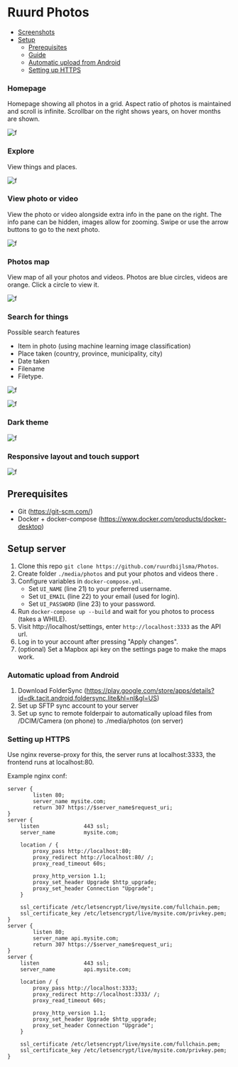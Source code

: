 # Ruurd Photos

* [Screenshots](https://github.com/RuurdBijlsma/Photos#homepage)
* [Setup](https://github.com/RuurdBijlsma/Photos#prerequisites)
   * [Prerequisites](https://github.com/RuurdBijlsma/Photos#prerequisites)
   * [Guide](https://github.com/RuurdBijlsma/Photos#setup-server)
   * [Automatic upload from Android](https://github.com/RuurdBijlsma/Photos#automatic-upload-from-android)
   * [Setting up HTTPS](https://github.com/RuurdBijlsma/Photos#setting-up-https)

### Homepage

Homepage showing all photos in a grid. Aspect ratio of photos is maintained and scroll is infinite. Scrollbar on the
right shows years, on hover months are shown.

![f](https://github.com/ruurdbijlsma/Photos/blob/master/.gh/home-light.png?raw=true)

### Explore

View things and places.

![f](https://github.com/ruurdbijlsma/Photos/blob/master/.gh/explore.png?raw=true)

### View photo or video

View the photo or video alongside extra info in the pane on the right. The info pane can be hidden, images allow for
zooming. Swipe or use the arrow buttons to go to the next photo.

![f](https://github.com/ruurdbijlsma/Photos/blob/master/.gh/image-view.png?raw=true)

### Photos map

View map of all your photos and videos. Photos are blue circles, videos are orange. Click a circle to view it.

![f](https://github.com/ruurdbijlsma/Photos/blob/master/.gh/map.png?raw=true)

### Search for things

Possible search features

* Item in photo (using machine learning image classification)
* Place taken (country, province, municipality, city)
* Date taken
* Filename
* Filetype.

![f](https://github.com/ruurdbijlsma/Photos/blob/master/.gh/thing-search.png?raw=true)

![f](https://github.com/ruurdbijlsma/Photos/blob/master/.gh/place-search.png?raw=true)

### Dark theme

![f](https://github.com/ruurdbijlsma/Photos/blob/master/.gh/home-dark.png?raw=true)

### Responsive layout and touch support

![f](https://github.com/ruurdbijlsma/Photos/blob/master/.gh/mobile.png?raw=true)

## Prerequisites

* Git (https://git-scm.com/)
* Docker + docker-compose (https://www.docker.com/products/docker-desktop)

## Setup server

1. Clone this repo `git clone https://github.com/ruurdbijlsma/Photos`.
2. Create folder `./media/photos` and put your photos and videos there .
3. Configure variables in `docker-compose.yml`.
    * Set `UI_NAME` (line 21) to your preferred username.
    * Set `UI_EMAIL` (line 22) to your email (used for login).
    * Set `UI_PASSWORD` (line 23) to your password.
4. Run `docker-compose up --build` and wait for you photos to process (takes a WHILE).
5. Visit http://localhost/settings, enter `http://localhost:3333` as the API url.
6. Log in to your account after pressing "Apply changes".
7. (optional) Set a Mapbox api key on the settings page to make the maps work.

### Automatic upload from Android

1. Download FolderSync (https://play.google.com/store/apps/details?id=dk.tacit.android.foldersync.lite&hl=nl&gl=US)
2. Set up SFTP sync account to your server
3. Set up sync to remote folderpair to automatically upload files from /DCIM/Camera (on phone) to ./media/photos (on server)

### Setting up HTTPS

Use nginx reverse-proxy for this, the server runs at localhost:3333, the frontend runs at localhost:80.

Example nginx conf:

```
server {
        listen 80;
        server_name mysite.com;
        return 307 https://$server_name$request_uri;
}
server {
    listen              443 ssl;
    server_name         mysite.com;

    location / {
        proxy_pass http://localhost:80;
        proxy_redirect http://localhost:80/ /;
        proxy_read_timeout 60s;

        proxy_http_version 1.1;
        proxy_set_header Upgrade $http_upgrade;
        proxy_set_header Connection "Upgrade";
    }

    ssl_certificate /etc/letsencrypt/live/mysite.com/fullchain.pem;
    ssl_certificate_key /etc/letsencrypt/live/mysite.com/privkey.pem;
}
server {
        listen 80;
        server_name api.mysite.com;
        return 307 https://$server_name$request_uri;
}
server {
    listen              443 ssl;
    server_name         api.mysite.com;

    location / {
        proxy_pass http://localhost:3333;
        proxy_redirect http://localhost:3333/ /;
        proxy_read_timeout 60s;

        proxy_http_version 1.1;
        proxy_set_header Upgrade $http_upgrade;
        proxy_set_header Connection "Upgrade";
    }

    ssl_certificate /etc/letsencrypt/live/mysite.com/fullchain.pem;
    ssl_certificate_key /etc/letsencrypt/live/mysite.com/privkey.pem;
}
```
